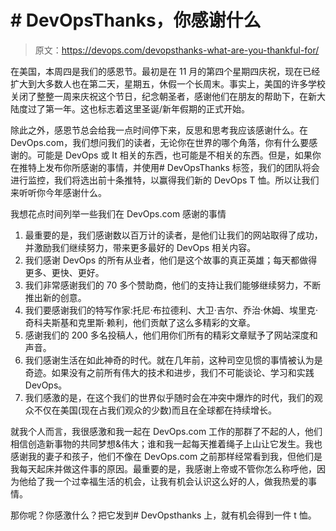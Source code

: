 # # DevOpsThanks，你感谢什么

> 原文：<https://devops.com/devopsthanks-what-are-you-thankful-for/>

在美国，本周四是我们的感恩节。最初是在 11 月的第四个星期四庆祝，现在已经扩大到大多数人也在第二天，星期五，休假一个长周末。事实上，美国的许多学校关闭了整整一周来庆祝这个节日，纪念朝圣者，感谢他们在朋友的帮助下，在新大陆度过了第一年。这也标志着这里圣诞/新年假期的正式开始。

除此之外，感恩节总会给我一点时间停下来，反思和思考我应该感谢什么。在 DevOps.com，我们想问我们的读者，无论你在世界的哪个角落，你有什么要感谢的。可能是 DevOps 或 It 相关的东西，也可能是不相关的东西。但是，如果你在推特上发布你所感谢的事情，并使用# DevOpsThanks 标签，我们的团队将会进行监控，我们将选出前十条推特，以赢得我们新的 DevOps T 恤。所以让我们来听听你今年感谢什么。

我想花点时间列举一些我们在 DevOps.com 感谢的事情

1.  最重要的是，我们感谢数以百万计的读者，是他们让我们的网站取得了成功，并激励我们继续努力，带来更多最好的 DevOps 相关内容。
2.  我们感谢 DevOps 的所有从业者，他们是这个故事的真正英雄；每天都做得更多、更快、更好。
3.  我们非常感谢我们的 70 多个赞助商，他们的支持让我们能够继续努力，不断推出新的创意。
4.  我们要感谢我们的特写作家:托尼·布拉德利、大卫·吉尔、乔治·休姆、埃里克·奇科夫斯基和克里斯·赖利，他们贡献了这么多精彩的文章。
5.  感谢我们的 200 多名投稿人，他们用你们所有的精彩文章赋予了网站深度和声音。
6.  我们感谢生活在如此神奇的时代。就在几年前，这种司空见惯的事情被认为是奇迹。如果没有之前所有伟大的技术和进步，我们不可能谈论、学习和实践 DevOps。
7.  我们感激的是，在这个我们的世界似乎随时会在冲突中爆炸的时代，我们的观众不仅在美国(现在占我们观众的少数)而且在全球都在持续增长。

就我个人而言，我很感激和我一起在 DevOps.com 工作的那群了不起的人，他们相信创造新事物的共同梦想&伟大；谁和我一起每天推着绳子上山让它发生。我也感谢我的妻子和孩子，他们不像在 DevOps.com 之前那样经常看到我，但他们是我每天起床并做这件事的原因。最重要的是，我感谢上帝或不管你怎么称呼他，因为他给了我一个过幸福生活的机会，让我有机会认识这么好的人，做我热爱的事情。

那你呢？你感激什么？把它发到# DevOpsthanks 上，就有机会得到一件 t 恤。